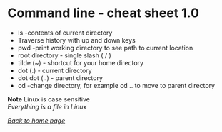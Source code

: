 # Command line - cheat sheet 1.0

- ls -contents of current directory
- Traverse history with up and down keys
- pwd -print working directory to see path to current location
- root directory - single slash ( / )
- tilde (~) - shortcut for your home directory
- dot (.) - current directory
- dot dot (..) - parent directory
- cd -change directory, for example cd .. to move to parent directory

**Note**
Linux is case sensitive  
*Everything is a file in Linux*  
  
*[Back to home page](index.md)*
